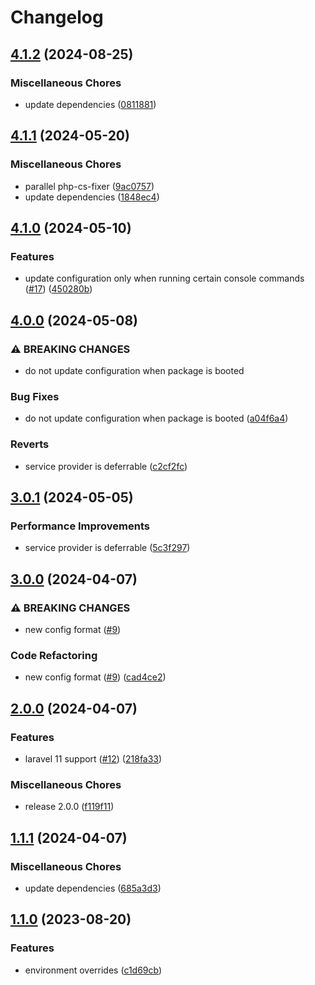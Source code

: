 # Changelog

## [4.1.2](https://github.com/audunru/config-secrets/compare/v4.1.1...v4.1.2) (2024-08-25)


### Miscellaneous Chores

* update dependencies ([0811881](https://github.com/audunru/config-secrets/commit/081188187171ad0802a45428f320195672e8b125))

## [4.1.1](https://github.com/audunru/config-secrets/compare/v4.1.0...v4.1.1) (2024-05-20)


### Miscellaneous Chores

* parallel php-cs-fixer ([9ac0757](https://github.com/audunru/config-secrets/commit/9ac075704eb2efa02cf8a6bf734f1e11a143c123))
* update dependencies ([1848ec4](https://github.com/audunru/config-secrets/commit/1848ec4606c628a5128179f7e5f3bd72f1ad32ea))

## [4.1.0](https://github.com/audunru/config-secrets/compare/v4.0.0...v4.1.0) (2024-05-10)


### Features

* update configuration only when running certain console commands ([#17](https://github.com/audunru/config-secrets/issues/17)) ([450280b](https://github.com/audunru/config-secrets/commit/450280b5e43dded971cc5de64a1cbc0dcc170ad3))

## [4.0.0](https://github.com/audunru/config-secrets/compare/v3.0.1...v4.0.0) (2024-05-08)


### ⚠ BREAKING CHANGES

* do not update configuration when package is booted

### Bug Fixes

* do not update configuration when package is booted ([a04f6a4](https://github.com/audunru/config-secrets/commit/a04f6a4de16e1ace3fa4226e82b4f7372199c184))


### Reverts

* service provider is deferrable ([c2cf2fc](https://github.com/audunru/config-secrets/commit/c2cf2fce2e436ea28c08ec53ffd1c8f4d1031374))

## [3.0.1](https://github.com/audunru/config-secrets/compare/v3.0.0...v3.0.1) (2024-05-05)


### Performance Improvements

* service provider is deferrable ([5c3f297](https://github.com/audunru/config-secrets/commit/5c3f297c81bf25ccec22ae0447c969984487b5ae))

## [3.0.0](https://github.com/audunru/config-secrets/compare/v2.0.0...v3.0.0) (2024-04-07)


### ⚠ BREAKING CHANGES

* new config format ([#9](https://github.com/audunru/config-secrets/issues/9))

### Code Refactoring

* new config format ([#9](https://github.com/audunru/config-secrets/issues/9)) ([cad4ce2](https://github.com/audunru/config-secrets/commit/cad4ce2a2048f651ad5a4280697a22ec889d8fd4))

## [2.0.0](https://github.com/audunru/config-secrets/compare/v1.1.1...v2.0.0) (2024-04-07)


### Features

* laravel 11 support ([#12](https://github.com/audunru/config-secrets/issues/12)) ([218fa33](https://github.com/audunru/config-secrets/commit/218fa3344f920587fc09d166001c819d720fe5e4))


### Miscellaneous Chores

* release 2.0.0 ([f119f11](https://github.com/audunru/config-secrets/commit/f119f110b582170a3f5c22560f91e7b314509647))

## [1.1.1](https://github.com/audunru/config-secrets/compare/v1.1.0...v1.1.1) (2024-04-07)


### Miscellaneous Chores

* update dependencies ([685a3d3](https://github.com/audunru/config-secrets/commit/685a3d35fbf9024479ee31e39bcd0f2e661c31dd))

## [1.1.0](https://github.com/audunru/config-secrets/compare/v1.0.0...v1.1.0) (2023-08-20)


### Features

* environment overrides ([c1d69cb](https://github.com/audunru/config-secrets/commit/c1d69cb76d1071c0d5e11911fd6f131d0ee14722))
